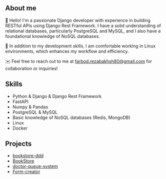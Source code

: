 ## About me

👋 Hello! I'm a passionate Django developer with experience in building RESTful APIs using Django Rest Framework. I have a solid understanding of relational databases, particularly PostgreSQL and MySQL, and I also have a foundational knowledge of NoSQL databases. 

🐧 In addition to my development skills, I am comfortable working in Linux environments, which enhances my workflow and efficiency.

✉️ Feel free to reach out to me at [farbod.rezabakhsh80@gmail.com](mailto:farbod.rezabakhsh80@gmail.com) for collaboration or inquiries!

## Skills
- Python & Django & Django Rest Framework
- FastAPI
- Numpy & Pandas
- PostgreSQL & MySQL
- Basic knowledge of NoSQL databases (Redis, MongoDB)
- Linux
- Docker
  

## Projects
- [bookstore-ddd](https://github.com/FarbodRezabakhsh/bookstore-ddd)
- [BookStore](#) 
- [doctor-queue-system](#) 
- [Form-creator](#) 
